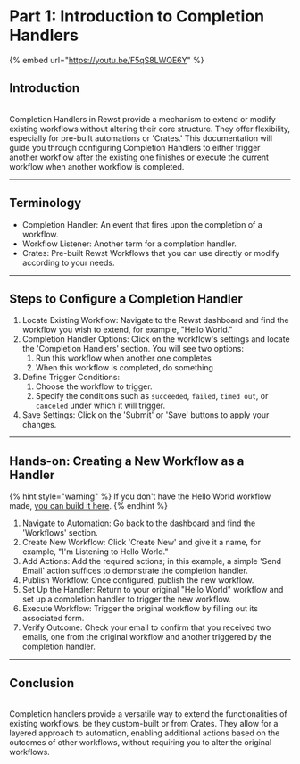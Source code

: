 # Part 1: Introduction to Completion Handlers

{% embed url="https://youtu.be/F5qS8LWQE6Y" %}

## Introduction

\
Completion Handlers in Rewst provide a mechanism to extend or modify existing workflows without altering their core structure. They offer flexibility, especially for pre-built automations or 'Crates.' This documentation will guide you through configuring Completion Handlers to either trigger another workflow after the existing one finishes or execute the current workflow when another workflow is completed.

***

## Terminology

* Completion Handler: An event that fires upon the completion of a workflow.
* Workflow Listener: Another term for a completion handler.
* Crates: Pre-built Rewst Workflows that you can use directly or modify according to your needs.

***

## Steps to Configure a Completion Handler

1. Locate Existing Workflow: Navigate to the Rewst dashboard and find the workflow you wish to extend, for example, "Hello World."
2. Completion Handler Options: Click on the workflow's settings and locate the 'Completion Handlers' section. You will see two options:
   1. Run this workflow when another one completes
   2. When this workflow is completed, do something
3. Define Trigger Conditions:
   1. Choose the workflow to trigger.
   2. Specify the conditions such as `succeeded`, `failed`, `timed out`, or `canceled` under which it will trigger.
4. Save Settings: Click on the 'Submit' or 'Save' buttons to apply your changes.

***

## Hands-on: Creating a New Workflow as a Handler

{% hint style="warning" %}
If you don't have the Hello World workflow made, [you can build it here](../../getting-started/hello-world.md).
{% endhint %}

1. Navigate to Automation: Go back to the dashboard and find the 'Workflows' section.
2. Create New Workflow: Click 'Create New' and give it a name, for example, "I'm Listening to Hello World."
3. Add Actions: Add the required actions; in this example, a simple 'Send Email' action suffices to demonstrate the completion handler.
4. Publish Workflow: Once configured, publish the new workflow.
5. Set Up the Handler: Return to your original "Hello World" workflow and set up a completion handler to trigger the new workflow.
6. Execute Workflow: Trigger the original workflow by filling out its associated form.
7. Verify Outcome: Check your email to confirm that you received two emails, one from the original workflow and another triggered by the completion handler.

***

## Conclusion

\
Completion handlers provide a versatile way to extend the functionalities of existing workflows, be they custom-built or from Crates. They allow for a layered approach to automation, enabling additional actions based on the outcomes of other workflows, without requiring you to alter the original workflows.

